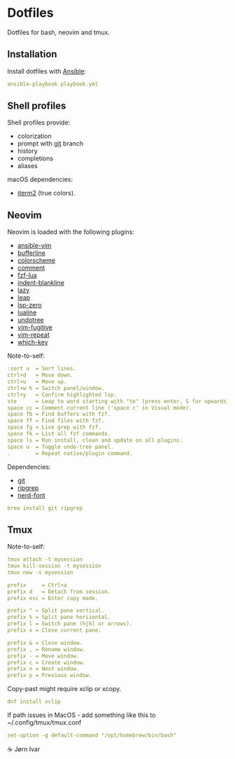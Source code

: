 # Dotfiles
Dotfiles for bash, neovim and tmux.

## Installation 
Install dotfiles with [Ansible](https://github.com/ansible/ansible):
```YAML
ansible-playbook playbook.yml
```

## Shell profiles
Shell profiles provide:
- colorization
- prompt with [git](https://github.com/git/git) branch
- history
- completions
- aliases

macOS dependencies:
- [iterm2](https://github.com/gnachman/iTerm2) (true colors).

## Neovim
Neovim is loaded with the following plugins:
- [ansible-vim](https://github.com/pearofducks/ansible-vim)
- [bufferline](https://github.com/akinsho/bufferline.nvim)
- [colorscheme](https://github.com/catppuccin/nvim)
- [comment](https://github.com/numToStr/Comment.nvim)
- [fzf-lua](https://github.com/ibhagwan/fzf-lua)
- [indent-blankline](https://github.com/lukas-reineke/indent-blankline.nvim)
- [lazy](https://github.com/folke/lazy.nvim)
- [leap](https://github.com/ggandor/leap.nvim)
- [lsp-zero](https://github.com/VonHeikemen/lsp-zero.nvim)
- [lualine](https://github.com/nvim-lualine/lualine.nvim)
- [undotree](https://github.com/mbbill/undotree)
- [vim-fugitive](https://github.com/tpope/vim-fugitive)
- [vim-repeat](https://github.com/tpope/vim-repeat)
- [which-key](https://github.com/folke/which-key.nvim)

Note-to-self:
```YAML
:sort u  = Sort lines.
ctrl+d   = Move down.
ctrl+u   = Move up.
ctrl+w h = Switch panel/window. 
ctrl+y   = Confirm highlighted lsp.
ste      = Leap to word starting with "te" (press enter, S for upwards).
space cc = Comment current line ('space c' in Visual mode).
space fb = Find buffers with fzf.
space ff = Find files with fzf.
space fg = Live grep with fzf.
space fk = List all fzf commands.
space ls = Run install, clean and update on all plugins.
space u  = Toggle undo-tree panel.
.        = Repeat native/plugin command.
```
Dependencies:
- [git](https://github.com/git/git)
- [ripgrep](https://github.com/BurntSushi/ripgrep)
- [nerd-font](https://github.com/ryanoasis/nerd-fonts)
```YAML
brew install git ripgrep
```

## Tmux

Note-to-self:
```YAML
tmux attach -t mysession
tmux kill-session -t mysession
tmux new -s mysession

prefix     = Ctrl+a
prefix d   = Detach from session.
prefix esc = Enter copy mode. 

prefix " = Split pane vertical.
prefix % = Split pane horizontal.
prefix l = Switch pane (hjkl or arrows).
prefix x = Close current pane.

prefix & = Close window.
prefix , = Rename window.
prefix - = Move window.
prefix c = Create window.
prefix n = Next window.
prefix p = Previous window.
```
Copy-past might require xclip or xcopy.
```YAML
dnf install xclip
```
If path issues in MacOS - add something like this to ~/.config/tmux/tmux.conf
```YAML
set-option -g default-command "/opt/homebrew/bin/bash"
```

☕️ Jørn Ivar
